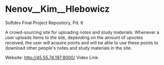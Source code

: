 # Nenov__Kim__Hlebowicz
Softdev Final Project Repository, Pd. 6

A crowd-sourcing site for uploading notes and study materials: 
Whenever a user uploads items to the site, depending on the amount of upvotes received, the user will acquire points and will be able to use these points to download other people's notes and study materials in the site. 

Website: http://45.55.74.197:8000/
Video Link: 

